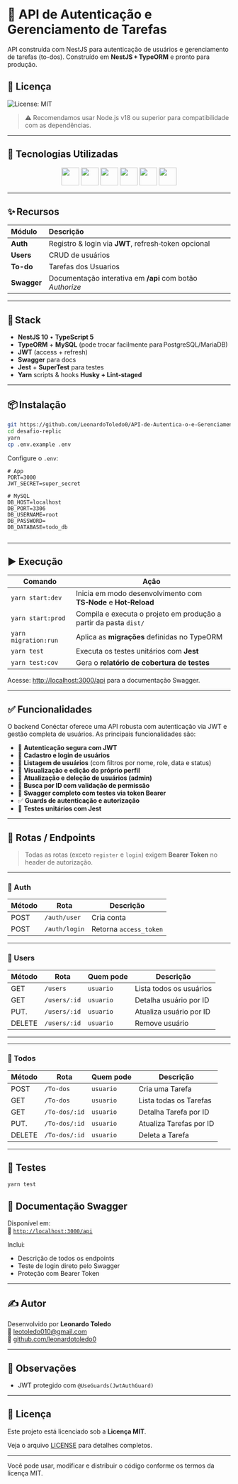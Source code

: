 # 🚀 API de Autenticação e Gerenciamento de Tarefas

API construída com NestJS para autenticação de usuários e gerenciamento de tarefas (to-dos).
Construído em **NestJS + TypeORM** e pronto para produção.

## 📄 Licença

![License: MIT](https://img.shields.io/badge/License-MIT-green)

> ⚠️ Recomendamos usar Node.js v18 ou superior para compatibilidade com as dependências.

---

## 🚀 Tecnologias Utilizadas

<p align="center">
  <img height="40" src="https://cdn.jsdelivr.net/gh/devicons/devicon@latest/icons/typescript/typescript-original.svg" />
  <img height="40" src="https://cdn.jsdelivr.net/gh/devicons/devicon@latest/icons/nestjs/nestjs-original.svg" />
  <img height="40" src="https://cdn.jsdelivr.net/gh/devicons/devicon@latest/icons/postgresql/postgresql-original-wordmark.svg" />
  <img height="40" src="https://cdn.jsdelivr.net/gh/devicons/devicon@latest/icons/swagger/swagger-original-wordmark.svg" />
  <img height="40" src="https://cdn.jsdelivr.net/gh/devicons/devicon@latest/icons/jest/jest-plain.svg" />
  <img height="40" src="https://cdn.jsdelivr.net/gh/devicons/devicon@latest/icons/yarn/yarn-original-wordmark.svg" />
</p>

---

## ✨ Recursos

| Módulo      | Descrição                                                 |
| :---------- | :-------------------------------------------------------- |
| **Auth**    | Registro & login via **JWT**, refresh‑token opcional      |
| **Users**   | CRUD de usuários                                          |
| **To-do**   | Tarefas dos Usuarios                                      |
| **Swagger** | Documentação interativa em **/api** com botão _Authorize_ |

---

## 🚀 Stack

- **NestJS 10** • **TypeScript 5**
- **TypeORM** + **MySQL** (pode trocar facilmente para PostgreSQL/MariaDB)
- **JWT** (access + refresh)
- **Swagger** para docs
- **Jest** + **SuperTest** para testes
- **Yarn** scripts & hooks **Husky + Lint‑staged**

---

## 📦 Instalação

```bash
git https://github.com/LeonardoToledo0/API-de-Autentica-o-e-Gerenciamento-de-Tarefas.git
cd desafio-replic
yarn
cp .env.example .env
```

Configure o `.env`:

```env
# App
PORT=3000
JWT_SECRET=super_secret

# MySQL
DB_HOST=localhost
DB_PORT=3306
DB_USERNAME=root
DB_PASSWORD=
DB_DATABASE=todo_db


```

---

## ▶️ Execução

| Comando              | Ação                                                              |
| -------------------- | ----------------------------------------------------------------- |
| `yarn start:dev`     | Inicia em modo desenvolvimento com **TS‑Node** e **Hot‑Reload**   |
| `yarn start:prod`    | Compila e executa o projeto em produção a partir da pasta `dist/` |
| `yarn migration:run` | Aplica as **migrações** definidas no TypeORM                      |
| `yarn test`          | Executa os testes unitários com **Jest**                          |
| `yarn test:cov`      | Gera o **relatório de cobertura de testes**                       |

Acesse: [http://localhost:3000/api](http://localhost:3000/api) para a documentação Swagger.

---

## ✅ Funcionalidades

O backend Conéctar oferece uma API robusta com autenticação via JWT e gestão completa de usuários. As principais funcionalidades são:

- 🔐 **Autenticação segura com JWT**
- 👤 **Cadastro e login de usuários**
- 🧾 **Listagem de usuários** (com filtros por nome, role, data e status)
- 🛂 **Visualização e edição do próprio perfil**
- 📌 **Atualização e deleção de usuários (admin)**
- 🔎 **Busca por ID com validação de permissão**
- 🧩 **Swagger completo com testes via token Bearer**
- ✅ **Guards de autenticação e autorização**
- 🧪 **Testes unitários com Jest**

---

## 🔐 Rotas / Endpoints

> Todas as rotas (exceto `register` e `login`) exigem **Bearer Token** no header de autorização.

---

### 📘 Auth

| Método | Rota          | Descrição              |
| ------ | ------------- | ---------------------- |
| POST   | `/auth/user`  | Cria conta             |
| POST   | `/auth/login` | Retorna `access_token` |

---

### 👥 Users

| Método | Rota         | Quem pode | Descrição               |
| ------ | ------------ | --------- | ----------------------- |
| GET    | `/users`     | `usuario` | Lista todos os usuários |
| GET    | `/users/:id` | `usuario` | Detalha usuário por ID  |
| PUT.   | `/users/:id` | `usuario` | Atualiza usuário por ID |
| DELETE | `/users/:id` | `usuario` | Remove usuário          |

---

---

### 📘 Todos

| Método | Rota          | Quem pode | Descrição               |
| ------ | ------------- | --------- | ----------------------- |
| POST   | `/To-dos`     | `usuario` | Cria uma Tarefa         |
| GET    | `/To-dos`     | `usuario` | Lista todas os Tarefas  |
| GET    | `/To-dos/:id` | `usuario` | Detalha Tarefa por ID   |
| PUT.   | `/To-dos/:id` | `usuario` | Atualiza Tarefas por ID |
| DELETE | `/To-dos/:id` | `usuario` | Deleta a Tarefa         |

---

## 🧪 Testes

```bash
yarn test
```

## 📃 Documentação Swagger

<!-- ![Swagger UI](./assets/swagger.png) -->

Disponível em:  
🔗 [`http://localhost:3000/api`](http://localhost:3000/api)

Inclui:

- Descrição de todos os endpoints
- Teste de login direto pelo Swagger
- Proteção com Bearer Token

---

## ✍️ Autor

Desenvolvido por **Leonardo Toledo**  
📧 leotoledo010@gmail.com  
🔗 [github.com/leonardotoledo0](https://github.com/LeonardoToledo0)

---

## 📝 Observações

- JWT protegido com `@UseGuards(JwtAuthGuard)`

---

## 📄 Licença

Este projeto está licenciado sob a **Licença MIT**.

Veja o arquivo [LICENSE](./LICENSE) para detalhes completos.

---

Você pode usar, modificar e distribuir o código conforme os termos da licença MIT.
